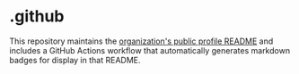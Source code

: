 # .github

This repository maintains the [organization's public profile README](https://github.com/joshjohanning-org/.github/blob/main/profile/README.md) and includes a GitHub Actions workflow that automatically generates markdown badges for display in that README.
